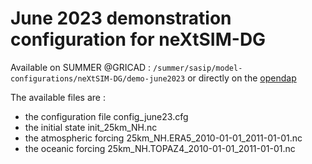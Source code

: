 # June 2023 demonstration configuration for neXtSIM-DG

Available on SUMMER @GRICAD : `/summer/sasip/model-configurations/neXtSIM-DG/demo-june2023` or directly on the [opendap](https://ige-meom-opendap.univ-grenoble-alpes.fr/thredds/catalog/meomopendap/extract/SASIP/model-configurations/neXtSIM-DG/demo-june2023/catalog.html)

The available files are :
  - the configuration file config_june23.cfg
  - the initial state init_25km_NH.nc
  - the atmospheric forcing 25km_NH.ERA5_2010-01-01_2011-01-01.nc
  - the oceanic forcing 25km_NH.TOPAZ4_2010-01-01_2011-01-01.nc
